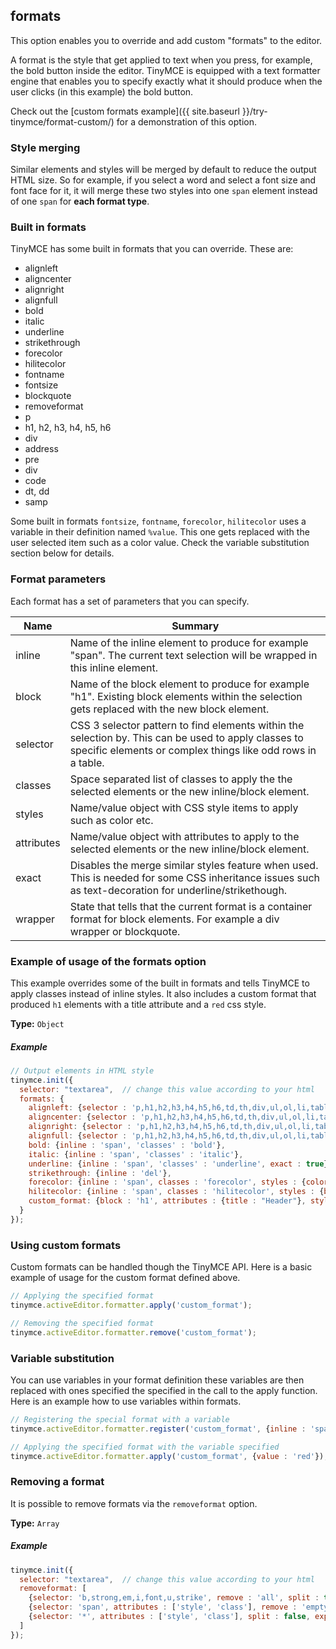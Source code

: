 ## formats

This option enables you to override and add custom "formats" to the editor.

A format is the style that get applied to text when you press, for example, the bold button inside the editor. TinyMCE is equipped with a text formatter engine that enables you to specify exactly what it should produce when the user clicks (in this example) the bold button.

Check out the [custom formats example]({{ site.baseurl }}/try-tinymce/format-custom/) for a demonstration of this option.

### Style merging

Similar elements and styles will be merged by default to reduce the output HTML size. So for example, if you select a word and select a font size and font face for it, it will merge these two styles into one `span` element instead of one `span` for **each format type**.

### Built in formats

TinyMCE has some built in formats that you can override. These are:

* alignleft
* aligncenter
* alignright
* alignfull
* bold
* italic
* underline
* strikethrough
* forecolor
* hilitecolor
* fontname
* fontsize
* blockquote
* removeformat
* p
* h1, h2, h3, h4, h5, h6
* div
* address
* pre
* div
* code
* dt, dd
* samp

Some built in formats `fontsize`, `fontname`, `forecolor`, `hilitecolor` uses a variable in their definition named `%value`. This one gets replaced with the user selected item such as a color value. Check the variable substitution section below for details.

### Format parameters

Each format has a set of parameters that you can specify.

| Name       | Summary          |
|------------|------------------|
| inline     | Name of the inline element to produce for example "span". The current text selection will be wrapped in this inline element.
| block      | Name of the block element to produce for example "h1". Existing block elements within the selection gets replaced with the new block element. |
| selector   | CSS 3 selector pattern to find elements within the selection by. This can be used to apply classes to specific elements or complex things like odd rows in a table. |
| classes    | Space separated list of classes to apply the the selected elements or the new inline/block element. |
| styles     | Name/value object with CSS style items to apply such as color etc. |
| attributes | Name/value object with attributes to apply to the selected elements or the new inline/block element. |
| exact      | Disables the merge similar styles feature when used. This is needed for some CSS inheritance issues such as text-decoration for underline/strikethough. |
| wrapper    | State that tells that the current format is a container format for block elements. For example a div wrapper or blockquote. |

### Example of usage of the formats option

This example overrides some of the built in formats and tells TinyMCE to apply classes instead of inline styles. It also includes a custom format that produced `h1` elements with a title attribute and a `red` css style.

**Type:** `Object`

##### Example

```js
// Output elements in HTML style
tinymce.init({
  selector: "textarea",  // change this value according to your html
  formats: {
    alignleft: {selector : 'p,h1,h2,h3,h4,h5,h6,td,th,div,ul,ol,li,table,img', classes : 'left'},
    aligncenter: {selector : 'p,h1,h2,h3,h4,h5,h6,td,th,div,ul,ol,li,table,img', classes : 'center'},
    alignright: {selector : 'p,h1,h2,h3,h4,h5,h6,td,th,div,ul,ol,li,table,img', classes : 'right'},
    alignfull: {selector : 'p,h1,h2,h3,h4,h5,h6,td,th,div,ul,ol,li,table,img', classes : 'full'},
    bold: {inline : 'span', 'classes' : 'bold'},
    italic: {inline : 'span', 'classes' : 'italic'},
    underline: {inline : 'span', 'classes' : 'underline', exact : true},
    strikethrough: {inline : 'del'},
    forecolor: {inline : 'span', classes : 'forecolor', styles : {color : '%value'}},
    hilitecolor: {inline : 'span', classes : 'hilitecolor', styles : {backgroundColor : '%value'}},
    custom_format: {block : 'h1', attributes : {title : "Header"}, styles : {color : red}}
  }
});
```

### Using custom formats

Custom formats can be handled though the TinyMCE API. Here is a basic example of usage for the custom format defined above.

```js
// Applying the specified format
tinymce.activeEditor.formatter.apply('custom_format');

// Removing the specified format
tinymce.activeEditor.formatter.remove('custom_format');
```

### Variable substitution

You can use variables in your format definition these variables are then replaced with ones specified the specified in the call to the apply function. Here is an example how to use variables within formats.

```js
// Registering the special format with a variable
tinymce.activeEditor.formatter.register('custom_format', {inline : 'span', styles : {color : '%value'}});

// Applying the specified format with the variable specified
tinymce.activeEditor.formatter.apply('custom_format', {value : 'red'});
```

### Removing a format

It is possible to remove formats via the `removeformat` option.

**Type:** `Array`

##### Example

```js
tinymce.init({
  selector: "textarea",  // change this value according to your html
  removeformat: [
    {selector: 'b,strong,em,i,font,u,strike', remove : 'all', split : true, expand : false, block_expand: true, deep : true},
    {selector: 'span', attributes : ['style', 'class'], remove : 'empty', split : true, expand : false, deep : true},
    {selector: '*', attributes : ['style', 'class'], split : false, expand : false, deep : true}
  ]
});
```
